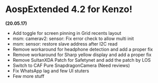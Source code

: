 # AospExtended 4.2 for Kenzo! 

**(20.05.17)**

- Add toggle for screen pinning in Grid recents layout
- msm: camerav2: sensor: Fix error check to allow multi init
- msm: sensor: restore slave address after I2C read
- Remove workaround for headphone detection and add a proper fix
- Remove workaround for Sharp yellow display and add a proper fix
- Remove SultanXDA Patch for Safetynet and add the patch by LOS
- Switch to CAF Pure SnapdragonCamera (Need reviews)
- Fix WhatsApp lag and few UI stuters
- Few more stuff
